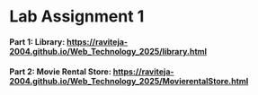 # Lab Assignment 1
#### Part 1: Library: https://raviteja-2004.github.io/Web_Technology_2025/library.html
#### Part 2: Movie Rental Store: https://raviteja-2004.github.io/Web_Technology_2025/MovierentalStore.html
